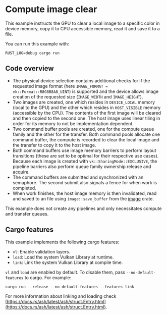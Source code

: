 # Compute image clear

This example instructs the GPU to clear a local image to a specific color in device memory, copy it to CPU accessible memory, read it and save it to a file.

You can run this example with:

`RUST_LOG=debug cargo run`

## Code overview

- The physical device selection contains additional checks for if the requested image format (here `IMAGE_FORMAT = vk::Format::R8G8B8A8_UINT`) is supported and the device allows image creation of the requested size (`IMAGE_WIDTH` and `IMAGE_HEIGHT`).
- Two images are created, one which resides in `DEVICE_LOCAL` memory (local to the GPU) and the other which resides in `HOST_VISIBLE` memory (accessible by the CPU). The contents of the first image will be cleared and then copied to the second one. The host image uses linear tiling in order for its memory to not be implementation dependent.
- Two command buffer pools are created, one for the compute queue family and the other for the transfer. Both command pools allocate one command buffer, the compute is recorded to clear the local image and the transfer to copy it to the host image.
- Both command buffers use image memory barriers to perform layout transitions (these are set to be optimal for their respective use cases). Because each image is created with `vk::SharingMode::EXCLUSIVE`, the pipeline barriers also perform queue family ownership release and acquire.
- The command buffers are submitted and synchronized with an semaphore. The second submit also signals a fence for when work is completed.
- When work finishes, the host image memory is then invalidated, read and saved to an file using `image::save_buffer` from the [image](https://docs.rs/image/latest/image/) crate.

This example does not create any pipelines and only necessitates compute and transfer queues.

## Cargo features

This example implements the following cargo features:

- `vl`: Enable validation layers.
- `load`: Load the system Vulkan Library at runtime.
- `link`: Link the system Vulkan Library at compile time.

`vl` and `load` are enabled by default. To disable them, pass `--no-default-features` to cargo.
For example:

`cargo run --release --no-default-features --features link`

For more information about linking and loading check
[https://docs.rs/ash/latest/ash/struct.Entry.html](https://docs.rs/ash/latest/ash/struct.Entry.html).
